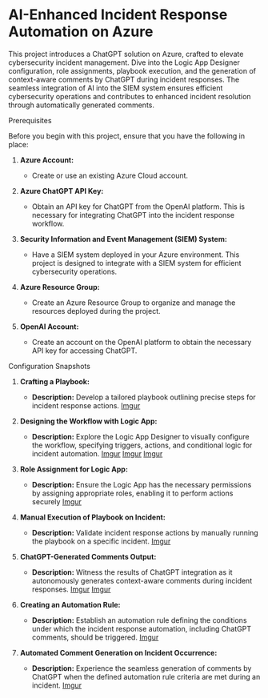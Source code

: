 # AI-Enhanced Incident Response Automation on Azure

This project introduces a ChatGPT solution on Azure, crafted to elevate cybersecurity incident management. Dive into the Logic App Designer configuration, role assignments, playbook execution, and the generation of context-aware comments by ChatGPT during incident responses. The seamless integration of AI into the SIEM system ensures efficient cybersecurity operations and contributes to enhanced incident resolution through automatically generated comments.

Prerequisites

Before you begin with this project, ensure that you have the following in place:

1. **Azure Account:**
   - Create or use an existing Azure Cloud account.

3. **Azure ChatGPT API Key:**
   - Obtain an API key for ChatGPT from the OpenAI platform. This is necessary for integrating ChatGPT into the incident response workflow.

5. **Security Information and Event Management (SIEM) System:**
   - Have a SIEM system deployed in your Azure environment. This project is designed to integrate with a SIEM system for efficient cybersecurity operations.

7. **Azure Resource Group:**
   - Create an Azure Resource Group to organize and manage the resources deployed during the project.

8. **OpenAI Account:**
   - Create an account on the OpenAI platform to obtain the necessary API key for accessing ChatGPT.


Configuration Snapshots

1. **Crafting a Playbook:**
   - **Description:** Develop a tailored playbook outlining precise steps for incident response actions.
[Imgur](https://i.imgur.com/hfUb3y5.jpg)

2. **Designing the Workflow with Logic App:**
   - **Description:** Explore the Logic App Designer to visually configure the workflow, specifying triggers, actions, and conditional logic for incident automation.
[Imgur](https://i.imgur.com/D5AKfdN.jpg)
[Imgur](https://i.imgur.com/AYjABTh.jpg)
[Imgur](https://i.imgur.com/CrX1sxv.jpg)

3. **Role Assignment for Logic App:**
   - **Description:** Ensure the Logic App has the necessary permissions by assigning appropriate roles, enabling it to perform actions securely
[Imgur](https://i.imgur.com/MTkriI3.jpg)

4. **Manual Execution of Playbook on Incident:**
   - **Description:** Validate incident response actions by manually running the playbook on a specific incident.
[Imgur](https://i.imgur.com/sOzDKBg.jpg)

5. **ChatGPT-Generated Comments Output:**
   - **Description:** Witness the results of ChatGPT integration as it autonomously generates context-aware comments during incident responses.
[Imgur](https://i.imgur.com/FMa8EKZ.jpg)
[Imgur](https://i.imgur.com/gyzKMTP.jpg)

6. **Creating an Automation Rule:**
   - **Description:**  Establish an automation rule defining the conditions under which the incident response automation, including ChatGPT comments, should be triggered.
[Imgur](https://i.imgur.com/r6I0fU7.jpg)

7. **Automated Comment Generation on Incident Occurrence:**
   - **Description:** Experience the seamless generation of comments by ChatGPT when the defined automation rule criteria are met during an incident.
[Imgur](https://i.imgur.com/dPR06FR.jpg)
